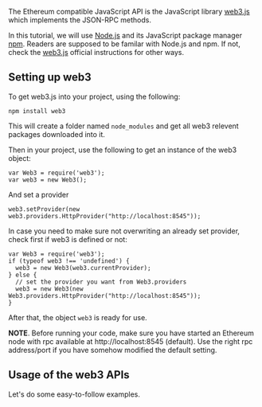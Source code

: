 The Ethereum compatible JavaScript API is the JavaScript library  [web3.js](https://github.com/ethereum/web3.js) which implements the JSON-RPC methods. 

In this tutorial, we will use [Node.js](https://nodejs.org/en/download/) and its JavaScript package manager [npm](https://docs.npmjs.com/getting-started/what-is-npm). Readers are supposed to be familar with Node.js and npm. If not, check the [web3.js](https://github.com/ethereum/web3.js) official instructions for other ways.


## Setting up web3

To get web3.js into your project, using the following:
```
npm install web3
```
This will create a folder named ```node_modules``` and get all web3 relevent packages downloaded into it. 

Then in your project, use the following to get an instance of the web3 object:
```
var Web3 = require('web3');
var web3 = new Web3();
```
And set a provider
```
web3.setProvider(new web3.providers.HttpProvider("http://localhost:8545"));
```
In case you need to make sure not overwriting an already set provider, check first if web3 is defined or not:
```
var Web3 = require('web3');
if (typeof web3 !== 'undefined') {
  web3 = new Web3(web3.currentProvider);
} else {
  // set the provider you want from Web3.providers
  web3 = new Web3(new Web3.providers.HttpProvider("http://localhost:8545"));
}
```
After that, the object ```web3``` is ready for use.

**NOTE**. Before running your code, make sure you have started an Ethereum node with rpc available at http://localhost:8545 (default). Use the right rpc address/port if you have somehow modified the default setting.


## Usage of the web3 APIs

Let's do some easy-to-follow examples. 





